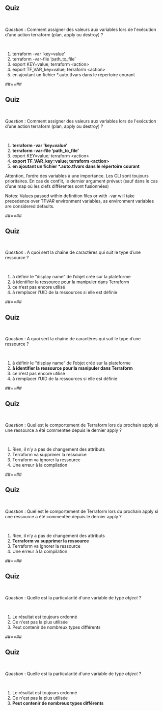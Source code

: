 <!-- .slide: class="exercice" -->

## Quiz

<br>

_Question_ : Comment assigner des valeurs aux variables lors de l'exécution d’une action terraform (plan, apply ou destroy) ?

<br>

1. terraform <action> -var ‘key=value’
2. terraform <action> -var-file ‘path_to_file’
3. export KEY=value; terraform \<action>
4. export TF_VAR_key=value; terraform \<action>
5. en ajoutant un fichier \*.auto.tfvars dans le répertoire courant

##==##

<!-- .slide: class="exercice" -->

## Quiz

<br>

_Question_ : Comment assigner des valeurs aux variables lors de l'exécution d’une action terraform (plan, apply ou destroy) ?

<br>

1. **terraform <action> -var ‘key=value’**
2. **terraform <action> -var-file ‘path_to_file’**
3. export KEY=value; terraform \<action>
4. **export TF_VAR_key=value; terraform \<action>**
5. **en ajoutant un fichier \*.auto.tfvars dans le répertoire courant**

Attention, l’ordre des variables à une importance. Les CLI sont toujours prioritaires. En cas de conflit, le dernier argument prévaut (sauf dans le cas d’une map où les clefs différentes sont fusionnées)

Notes:
Values passed within definition files or with -var will take precedence over TF*VAR* environment variables, as environment variables are considered defaults.

##==##

<!-- .slide: class="exercice" -->

## Quiz

<br>

_Question_ : A quoi sert la chaîne de caractères qui suit le type d’une ressource ?

<br>

1. à définir le “display name” de l’objet créé sur la plateforme
2. à identifier la ressource pour la manipuler dans Terraform
3. ce n’est pas encore utilisé
4. à remplacer l’UID de la ressources si elle est définie

##==##

<!-- .slide: class="exercice" -->

## Quiz

<br>

_Question_ : A quoi sert la chaîne de caractères qui suit le type d’une ressource ?

<br>

1. à définir le “display name” de l’objet créé sur la plateforme
2. **à identifier la ressource pour la manipuler dans Terraform**
3. ce n’est pas encore utilisé
4. à remplacer l’UID de la ressources si elle est définie

##==##

<!-- .slide: class="exercice" -->

## Quiz

<br>

_Question_ : Quel est le comportement de Terraform lors du prochain apply si une ressource a été commentée depuis le dernier apply ?

<br>

1. Rien, il n’y a pas de changement des attributs
2. Terraform va supprimer la ressource
3. Terraform va ignorer la ressource
4. Une erreur à la compilation

##==##

<!-- .slide: class="exercice" -->

## Quiz

<br>

_Question_ : Quel est le comportement de Terraform lors du prochain apply si une ressource a été commentée depuis le dernier apply ?

<br>

1. Rien, il n’y a pas de changement des attributs
2. **Terraform va supprimer la ressource**
3. Terraform va ignorer la ressource
4. Une erreur à la compilation

##==##

<!-- .slide: class="exercice" -->

## Quiz

<br>

_Question_ : Quelle est la particularité d'une variable de type _object_ ?

<br>

1. Le résultat est toujours ordonné
2. Ce n'est pas la plus utilisée
3. Peut contenir de nombreux types différents

##==##

<!-- .slide: class="exercice" -->

## Quiz

<br>

_Question_ : Quelle est la particularité d'une variable de type _object_ ?

<br>

1. Le résultat est toujours ordonné
2. Ce n'est pas la plus utilisée
3. **Peut contenir de nombreux types différents**
